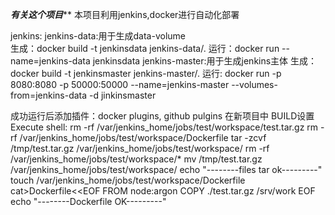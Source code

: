 ***************有关这个项目*****************
本项目利用jenkins,docker进行自动化部署

jenkins:
    jenkins-data:用于生成data-volume  
        生成：docker build -t jenkinsdata jenkins-data/.
        运行：docker run --name=jenkins-data jenkinsdata
    jenkins-master:用于生成jenkins主体
        生成：docker build -t jenkinsmaster jenkins-master/.
        运行: docker run -p 8080:8080 -p 50000:50000 --name=jenkins-master --volumes-from=jenkins-data -d jinkinsmaster

成功运行后添加插件：docker plugins, github pulgins
在新项目中 BUILD设置Execute shell:
rm -rf /var/jenkins_home/jobs/test/workspace/test.tar.gz
rm -rf /var/jenkins_home/jobs/test/workspace/Dockerfile
tar -zcvf /tmp/test.tar.gz /var/jenkins_home/jobs/test/workspace/
rm -rf /var/jenkins_home/jobs/test/workspace/*
mv /tmp/test.tar.gz /var/jenkins_home/jobs/test/workspace/
echo "--------files tar ok---------"
touch /var/jenkins_home/jobs/test/workspace/Dockerfile
cat>Dockerfile<<EOF
FROM node:argon
COPY ./test.tar.gz /srv/work
EOF
echo "--------Dockerfile OK---------"

